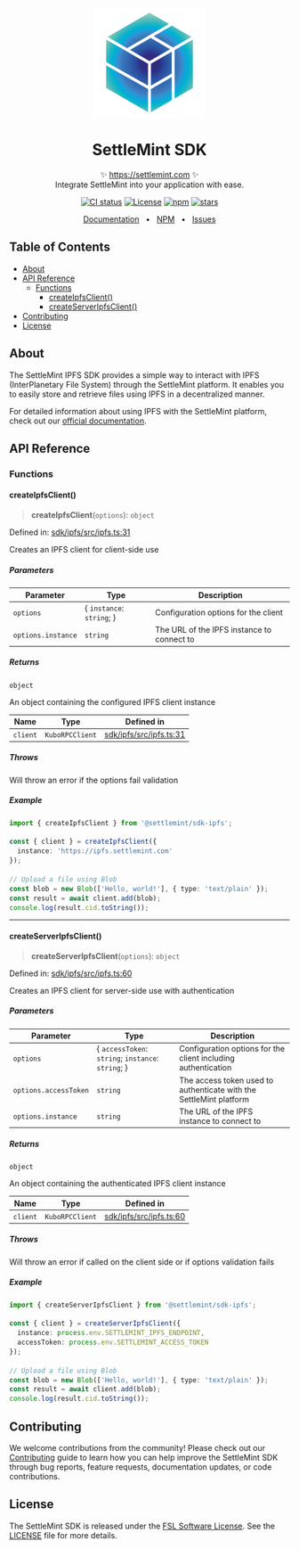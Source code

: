 <p align="center">
  <img src="https://github.com/settlemint/sdk/blob/main/logo.svg" width="200px" align="center" alt="SettleMint logo" />
  <h1 align="center">SettleMint SDK</h1>
  <p align="center">
    ✨ <a href="https://settlemint.com">https://settlemint.com</a> ✨
    <br/>
    Integrate SettleMint into your application with ease.
  </p>
</p>

<p align="center">
<a href="https://github.com/settlemint/sdk/actions?query=branch%3Amain"><img src="https://github.com/settlemint/sdk/actions/workflows/build.yml/badge.svg?event=push&branch=main" alt="CI status" /></a>
<a href="https://fsl.software" rel="nofollow"><img src="https://img.shields.io/npm/l/@settlemint/sdk-ipfs" alt="License"></a>
<a href="https://www.npmjs.com/package/@settlemint/sdk-ipfs" rel="nofollow"><img src="https://img.shields.io/npm/dw/@settlemint/sdk-ipfs" alt="npm"></a>
<a href="https://github.com/settlemint/sdk" rel="nofollow"><img src="https://img.shields.io/github/stars/settlemint/sdk" alt="stars"></a>
</p>

<div align="center">
  <a href="https://console.settlemint.com/documentation/docs/using-platform/dev-tools/SDK/">Documentation</a>
  <span>&nbsp;&nbsp;•&nbsp;&nbsp;</span>
  <a href="https://www.npmjs.com/package/@settlemint/sdk-ipfs">NPM</a>
  <span>&nbsp;&nbsp;•&nbsp;&nbsp;</span>
  <a href="https://github.com/settlemint/sdk/issues">Issues</a>
  <br />
</div>

## Table of Contents

- [About](#about)
- [API Reference](#api-reference)
  - [Functions](#functions)
    - [createIpfsClient()](#createipfsclient)
    - [createServerIpfsClient()](#createserveripfsclient)
- [Contributing](#contributing)
- [License](#license)

## About

The SettleMint IPFS SDK provides a simple way to interact with IPFS (InterPlanetary File System) through the SettleMint platform. It enables you to easily store and retrieve files using IPFS in a decentralized manner.

For detailed information about using IPFS with the SettleMint platform, check out our [official documentation](https://console.settlemint.com/documentation/docs/using-platform/storage/).

## API Reference

### Functions

#### createIpfsClient()

> **createIpfsClient**(`options`): `object`

Defined in: [sdk/ipfs/src/ipfs.ts:31](https://github.com/settlemint/sdk/blob/v1.1.2/sdk/ipfs/src/ipfs.ts#L31)

Creates an IPFS client for client-side use

##### Parameters

| Parameter | Type | Description |
| ------ | ------ | ------ |
| `options` | \{ `instance`: `string`; \} | Configuration options for the client |
| `options.instance` | `string` | The URL of the IPFS instance to connect to |

##### Returns

`object`

An object containing the configured IPFS client instance

| Name | Type | Defined in |
| ------ | ------ | ------ |
| `client` | `KuboRPCClient` | [sdk/ipfs/src/ipfs.ts:31](https://github.com/settlemint/sdk/blob/v1.1.2/sdk/ipfs/src/ipfs.ts#L31) |

##### Throws

Will throw an error if the options fail validation

##### Example

```ts
import { createIpfsClient } from '@settlemint/sdk-ipfs';

const { client } = createIpfsClient({
  instance: 'https://ipfs.settlemint.com'
});

// Upload a file using Blob
const blob = new Blob(['Hello, world!'], { type: 'text/plain' });
const result = await client.add(blob);
console.log(result.cid.toString());
```

***

#### createServerIpfsClient()

> **createServerIpfsClient**(`options`): `object`

Defined in: [sdk/ipfs/src/ipfs.ts:60](https://github.com/settlemint/sdk/blob/v1.1.2/sdk/ipfs/src/ipfs.ts#L60)

Creates an IPFS client for server-side use with authentication

##### Parameters

| Parameter | Type | Description |
| ------ | ------ | ------ |
| `options` | \{ `accessToken`: `string`; `instance`: `string`; \} | Configuration options for the client including authentication |
| `options.accessToken` | `string` | The access token used to authenticate with the SettleMint platform |
| `options.instance` | `string` | The URL of the IPFS instance to connect to |

##### Returns

`object`

An object containing the authenticated IPFS client instance

| Name | Type | Defined in |
| ------ | ------ | ------ |
| `client` | `KuboRPCClient` | [sdk/ipfs/src/ipfs.ts:60](https://github.com/settlemint/sdk/blob/v1.1.2/sdk/ipfs/src/ipfs.ts#L60) |

##### Throws

Will throw an error if called on the client side or if options validation fails

##### Example

```ts
import { createServerIpfsClient } from '@settlemint/sdk-ipfs';

const { client } = createServerIpfsClient({
  instance: process.env.SETTLEMINT_IPFS_ENDPOINT,
  accessToken: process.env.SETTLEMINT_ACCESS_TOKEN
});

// Upload a file using Blob
const blob = new Blob(['Hello, world!'], { type: 'text/plain' });
const result = await client.add(blob);
console.log(result.cid.toString());
```

## Contributing

We welcome contributions from the community! Please check out our [Contributing](https://github.com/settlemint/sdk/blob/main/.github/CONTRIBUTING.md) guide to learn how you can help improve the SettleMint SDK through bug reports, feature requests, documentation updates, or code contributions.

## License

The SettleMint SDK is released under the [FSL Software License](https://fsl.software). See the [LICENSE](https://github.com/settlemint/sdk/blob/main/LICENSE) file for more details.
